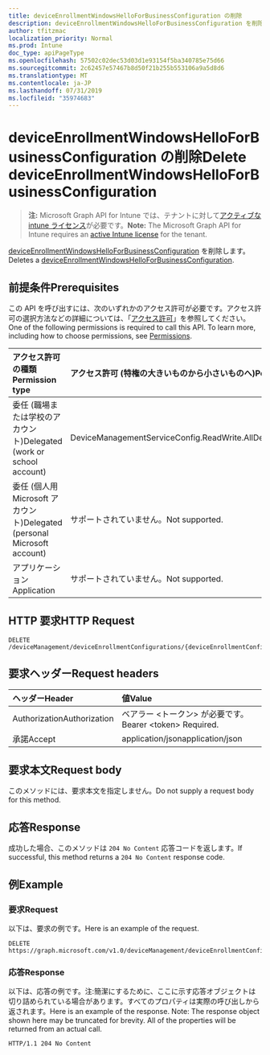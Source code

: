 ```yaml
---
title: deviceEnrollmentWindowsHelloForBusinessConfiguration の削除
description: deviceEnrollmentWindowsHelloForBusinessConfiguration を削除します。
author: tfitzmac
localization_priority: Normal
ms.prod: Intune
doc_type: apiPageType
ms.openlocfilehash: 57502c02dec53d03d1e93154f5ba340785e75d66
ms.sourcegitcommit: 2c62457e57467b8d50f21b255b553106a9a5d8d6
ms.translationtype: MT
ms.contentlocale: ja-JP
ms.lasthandoff: 07/31/2019
ms.locfileid: "35974683"
---
```

# <a name="delete-deviceenrollmentwindowshelloforbusinessconfiguration"></a><span data-ttu-id="fecc4-103">deviceEnrollmentWindowsHelloForBusinessConfiguration の削除</span><span class="sxs-lookup"><span data-stu-id="fecc4-103">Delete deviceEnrollmentWindowsHelloForBusinessConfiguration</span></span>

> <span data-ttu-id="fecc4-104">**注:** Microsoft Graph API for Intune では、テナントに対して[アクティブな intune ライセンス](https://go.microsoft.com/fwlink/?linkid=839381)が必要です。</span><span class="sxs-lookup"><span data-stu-id="fecc4-104">**Note:** The Microsoft Graph API for Intune requires an [active Intune license](https://go.microsoft.com/fwlink/?linkid=839381) for the tenant.</span></span>

<span data-ttu-id="fecc4-105">[deviceEnrollmentWindowsHelloForBusinessConfiguration](../resources/intune-onboarding-deviceenrollmentwindowshelloforbusinessconfiguration.md) を削除します。</span><span class="sxs-lookup"><span data-stu-id="fecc4-105">Deletes a [deviceEnrollmentWindowsHelloForBusinessConfiguration](../resources/intune-onboarding-deviceenrollmentwindowshelloforbusinessconfiguration.md).</span></span>

## <a name="prerequisites"></a><span data-ttu-id="fecc4-106">前提条件</span><span class="sxs-lookup"><span data-stu-id="fecc4-106">Prerequisites</span></span>
<span data-ttu-id="fecc4-p101">この API を呼び出すには、次のいずれかのアクセス許可が必要です。アクセス許可の選択方法などの詳細については、「[アクセス許可](/graph/permissions-reference)」を参照してください。</span><span class="sxs-lookup"><span data-stu-id="fecc4-p101">One of the following permissions is required to call this API. To learn more, including how to choose permissions, see [Permissions](/graph/permissions-reference).</span></span>

|<span data-ttu-id="fecc4-109">アクセス許可の種類</span><span class="sxs-lookup"><span data-stu-id="fecc4-109">Permission type</span></span>|<span data-ttu-id="fecc4-110">アクセス許可 (特権の大きいものから小さいものへ)</span><span class="sxs-lookup"><span data-stu-id="fecc4-110">Permissions (from most to least privileged)</span></span>|
|:---|:---|
|<span data-ttu-id="fecc4-111">委任 (職場または学校のアカウント)</span><span class="sxs-lookup"><span data-stu-id="fecc4-111">Delegated (work or school account)</span></span>|<span data-ttu-id="fecc4-112">DeviceManagementServiceConfig.ReadWrite.All</span><span class="sxs-lookup"><span data-stu-id="fecc4-112">DeviceManagementServiceConfig.ReadWrite.All</span></span>|
|<span data-ttu-id="fecc4-113">委任 (個人用 Microsoft アカウント)</span><span class="sxs-lookup"><span data-stu-id="fecc4-113">Delegated (personal Microsoft account)</span></span>|<span data-ttu-id="fecc4-114">サポートされていません。</span><span class="sxs-lookup"><span data-stu-id="fecc4-114">Not supported.</span></span>|
|<span data-ttu-id="fecc4-115">アプリケーション</span><span class="sxs-lookup"><span data-stu-id="fecc4-115">Application</span></span>|<span data-ttu-id="fecc4-116">サポートされていません。</span><span class="sxs-lookup"><span data-stu-id="fecc4-116">Not supported.</span></span>|

## <a name="http-request"></a><span data-ttu-id="fecc4-117">HTTP 要求</span><span class="sxs-lookup"><span data-stu-id="fecc4-117">HTTP Request</span></span>
<!-- {
  "blockType": "ignored"
}
-->
``` http
DELETE /deviceManagement/deviceEnrollmentConfigurations/{deviceEnrollmentConfigurationId}
```

## <a name="request-headers"></a><span data-ttu-id="fecc4-118">要求ヘッダー</span><span class="sxs-lookup"><span data-stu-id="fecc4-118">Request headers</span></span>
|<span data-ttu-id="fecc4-119">ヘッダー</span><span class="sxs-lookup"><span data-stu-id="fecc4-119">Header</span></span>|<span data-ttu-id="fecc4-120">値</span><span class="sxs-lookup"><span data-stu-id="fecc4-120">Value</span></span>|
|:---|:---|
|<span data-ttu-id="fecc4-121">Authorization</span><span class="sxs-lookup"><span data-stu-id="fecc4-121">Authorization</span></span>|<span data-ttu-id="fecc4-122">ベアラー &lt;トークン&gt; が必要です。</span><span class="sxs-lookup"><span data-stu-id="fecc4-122">Bearer &lt;token&gt; Required.</span></span>|
|<span data-ttu-id="fecc4-123">承諾</span><span class="sxs-lookup"><span data-stu-id="fecc4-123">Accept</span></span>|<span data-ttu-id="fecc4-124">application/json</span><span class="sxs-lookup"><span data-stu-id="fecc4-124">application/json</span></span>|

## <a name="request-body"></a><span data-ttu-id="fecc4-125">要求本文</span><span class="sxs-lookup"><span data-stu-id="fecc4-125">Request body</span></span>
<span data-ttu-id="fecc4-126">このメソッドには、要求本文を指定しません。</span><span class="sxs-lookup"><span data-stu-id="fecc4-126">Do not supply a request body for this method.</span></span>

## <a name="response"></a><span data-ttu-id="fecc4-127">応答</span><span class="sxs-lookup"><span data-stu-id="fecc4-127">Response</span></span>
<span data-ttu-id="fecc4-128">成功した場合、このメソッドは `204 No Content` 応答コードを返します。</span><span class="sxs-lookup"><span data-stu-id="fecc4-128">If successful, this method returns a `204 No Content` response code.</span></span>

## <a name="example"></a><span data-ttu-id="fecc4-129">例</span><span class="sxs-lookup"><span data-stu-id="fecc4-129">Example</span></span>

### <a name="request"></a><span data-ttu-id="fecc4-130">要求</span><span class="sxs-lookup"><span data-stu-id="fecc4-130">Request</span></span>
<span data-ttu-id="fecc4-131">以下は、要求の例です。</span><span class="sxs-lookup"><span data-stu-id="fecc4-131">Here is an example of the request.</span></span>
``` http
DELETE https://graph.microsoft.com/v1.0/deviceManagement/deviceEnrollmentConfigurations/{deviceEnrollmentConfigurationId}
```

### <a name="response"></a><span data-ttu-id="fecc4-132">応答</span><span class="sxs-lookup"><span data-stu-id="fecc4-132">Response</span></span>
<span data-ttu-id="fecc4-p102">以下は、応答の例です。注:簡潔にするために、ここに示す応答オブジェクトは切り詰められている場合があります。すべてのプロパティは実際の呼び出しから返されます。</span><span class="sxs-lookup"><span data-stu-id="fecc4-p102">Here is an example of the response. Note: The response object shown here may be truncated for brevity. All of the properties will be returned from an actual call.</span></span>
``` http
HTTP/1.1 204 No Content
```



